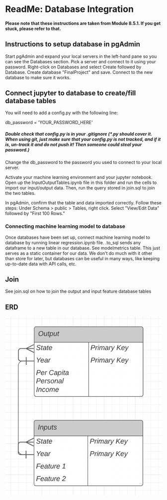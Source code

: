 # ReadMe: Database Integration
#### Please note that these instructions are taken from Module 8.5.1. If you get stuck, please refer to that.
## Instructions to setup database in pgAdmin
Start pgAdmin and expand your local servers in the left-hand pane so you can see the Databases section. Pick a server and connect to it using your password. Right-click on Databases and select Create followed by Database. Create database "FinalProject" and save. Connect to the new database to make sure it works.

## Connect jupyter to database to create/fill database tables
You will need to add a config.py with the following line:

db_password = 'YOUR_PASSWORD_HERE'

##### Double check that config.py is in your .gitignore (*.py should cover it. When using git, just make sure that your config.py is not tracked, and if it is, un-track it and do not push it! Then someone could steal your password.)

Change the db_password to the password you used to connect to your local server.

Activate your machine learning environment and your jupyter notebook. Open up the InputOutputTables.ipynb file in this folder and run the cells to import our input/output data. Then, run the query stored in join.sql to join the two tables.

In pgAdmin, confirm that the table and data imported correctly. Follow these steps:
Under Schema > public > Tables, right click.
Select "View/Edit Data" followed by "First 100 Rows."

### Connecting machine learning model to database

Once databases have been set up, connect machine learning model to database by running linear regression.ipynb file. .to_sql sends any dataframe to a new table in our database. See modelmetrics table. This just serves as a static container for our data. We don't do much with it other than store for later, but databases can be useful in many ways, like keeping up-to-date data with API calls, etc.

## Join 
See join.sql on how to join the output and input feature database tables

## ERD
![ERD](ERD.png)